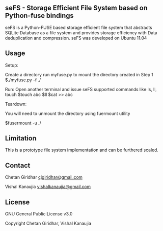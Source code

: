 seFS - Storage Efficient File System based on Python-fuse bindings
--

seFS is a Python-FUSE based storage efficient file system that abstracts SQLite Database as a file system and provides storage efficiency with 
Data deduplication and compression. seFS was developed on Ubuntu 11.04

Usage
--
Setup:

Create a directory 
run myfuse.py to mount the directory created in Step 1
$./myfuse.py -f ./<dirpath>

Run:
Open another terminal and issue seFS supported commands like ls, ll, touch
$touch abc
$ll
$cat >> abc


Teardown:

You will need to unmount the directory using fuermount utility

$fusermount -u ./<dirpath>

Limitation
--

This is a prototype file system implementation and can be furthered scaled.

Contact
--
Chetan Giridhar cjgiridhar@gmail.com

Vishal Kanaujia vishalkanaujia@gmail.com

License
--
GNU General Public License v3.0

Copyright Chetan Giridhar, Vishal Kanaujia